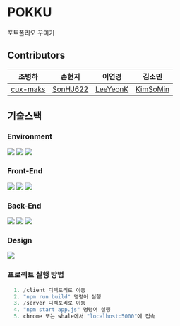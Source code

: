 # POKKU

포트폴리오 꾸미기

## Contributors

|                 조병하                  |                 손현지                  |                 이연경                  |                 김소민                  |
| :-------------------------------------: | :-------------------------------------: | :-------------------------------------: | :-------------------------------------: |
| [cux-maks](https://github.com/cux-maks) | [SonHJ622](https://github.com/SonHJ622) | [LeeYeonK](https://github.com/LeeYeonK) | [KimSoMin](https://github.com/LUNA-KK) |

## 기술스택

### Environment

<img src="https://img.shields.io/badge/visual studio Code-007ACC?style=for-the-badge&logo=visualstudiocode&logoColor=white"> <img src="https://img.shields.io/badge/git-F05032?style=for-the-badge&logo=git&logoColor=white"> <img src="https://img.shields.io/badge/github-181717?style=for-the-badge&logo=github&logoColor=white">

### Front-End

<img src="https://img.shields.io/badge/html5-E34F26?style=for-the-badge&logo=html5&logoColor=white"> <img src="https://img.shields.io/badge/css-1572B6?style=for-the-badge&logo=css3&logoColor=white"> <img src="https://img.shields.io/badge/react-61DAFB?style=for-the-badge&logo=git&logoColor=white">

### Back-End

<img src="https://img.shields.io/badge/maria-#003545?style=for-the-badge&logo=maria&logoColor=white"> <img src="https://img.shields.io/badge/node.js-339933?style=for-the-badge&logo=Node.js&logoColor=white"> <img src="https://img.shields.io/badge/express-000000?style=for-the-badge&logo=express&logoColor=white">

### Design

<img src="https://img.shields.io/badge/figma-F24E1E?style=for-the-badge&logo=figma&logoColor=white">

### 프로젝트 실행 방법

```python
  1. /client 디렉토리로 이동
  2. "npm run build" 명령어 실행
  3. /server 디렉토리로 이동
  4. "npm start app.js" 명령어 실행
  5. chrome 또는 whale에서 "localhost:5000"에 접속
```
